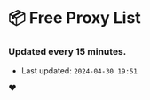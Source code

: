 # :package: Free Proxy List
### Updated every 15 minutes.

- Last updated: `2024-04-30 19:51`

:heart:
